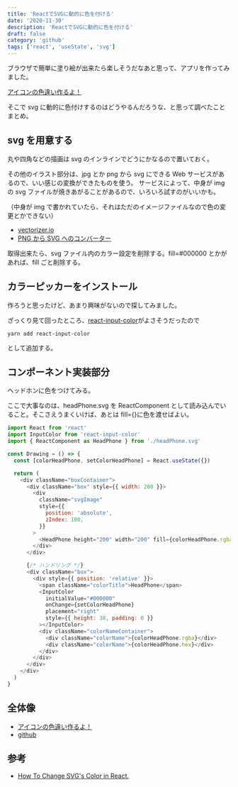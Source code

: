 ```yaml
---
title: 'ReactでSVGに動的に色を付ける'
date: '2020-11-30'
description: 'ReactでSVGに動的に色を付ける'
draft: false
category: 'github'
tags: ['react', 'useState', 'svg']
---
```


ブラウザで簡単に塗り絵が出来たら楽しそうだなあと思って、アプリを作ってみました。

[アイコンの色違い作るよ！](https://color-changer.gg-box.com/)

そこで svg に動的に色付けするのはどうやるんだろうな、と思って調べたことまとめ。

## svg を用意する

丸や四角などの描画は svg のインラインでどうにかなるので置いておく。

その他のイラスト部分は、jpg とか png から svg にできる Web サービスがあるので、いい感じの変換ができたものを使う。
サービスによって、中身が img の svg ファイルが焼きあがることがあるので、いろいろ試すのがいいかも。

（中身が img で書かれていたら、それはただのイメージファイルなので色の変更とかできない）

- [vectorizer.io](https://www.vectorizer.io/)
- [PNG から SVG へのコンバーター](https://convertio.co/ja/png-svg/)

取得出来たら、svg ファイル内のカラー設定を削除する。fill=#000000 とかがあれば、fill ごと削除する。

## カラーピッカーをインストール

作ろうと思ったけど、あまり興味がないので探してみました。

ざっくり見て回ったところ、[react-input-color](https://www.npmjs.com/package/react-input-color)がよさそうだったので

```
yarn add react-input-color
```

として追加する。

## コンポーネント実装部分

ヘッドホンに色をつけてみる。

ここで大事なのは、headPhone.svg を ReactComponent として読み込んでいること。そこさえうまくいけば、あとは fill={}に色を渡せばよい。

```javascript:title=drawing.js
import React from 'react'
import InputColor from 'react-input-color'
import { ReactComponent as HeadPhone } from './headPhone.svg'

const Drawing = () => {
  const [colorHeadPhone, setColorHeadPhone] = React.useState({})

  return (
    <div className="boxContainer">
      <div className="box" style={{ width: 280 }}>
        <div
          className="svgImage"
          style={{
            position: 'absolute',
            zIndex: 100,
          }}
        >
          <HeadPhone height="200" width="200" fill={colorHeadPhone.rgba} />
        </div>
      </div>

      {/* ハンドリング */}
      <div className="box">
        <div style={{ position: 'relative' }}>
          <span className="colorTitle">HeadPhone</span>
          <InputColor
            initialValue="#000000"
            onChange={setColorHeadPhone}
            placement="right"
            style={{ height: 38, padding: 0 }}
          ></InputColor>
          <div className="colorNameContainer">
            <div className="colorName">{colorHeadPhone.rgba}</div>
            <div className="colorName">{colorHeadPhone.hex}</div>
          </div>
        </div>
      </div>
    </div>
  )
}
```

## 全体像

- [アイコンの色違い作るよ！](https://color-changer.gg-box.com/)
- [github](https://github.com/tariking/icon-color-changer)

## 参考

- [How To Change SVG's Color in React.](https://dev.to/abachi/how-to-change-svg-s-color-in-react-42g2)
